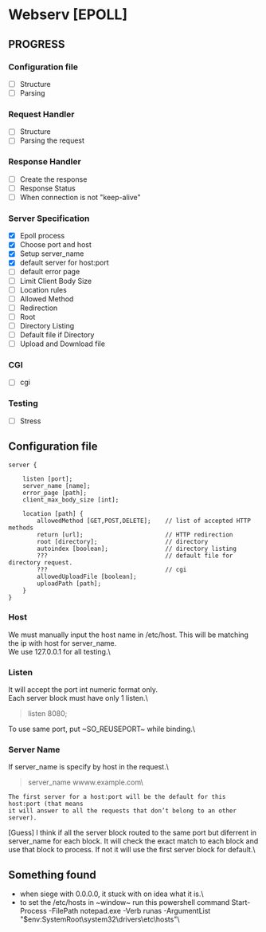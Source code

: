 # Webserv [EPOLL]

## PROGRESS
### Configuration file
- [ ] Structure
- [ ] Parsing

### Request Handler
- [ ] Structure
- [ ] Parsing the request

### Response Handler
- [ ] Create the response
- [ ] Response Status
- [ ] When connection is not "keep-alive"

### Server Specification
- [x] Epoll process
- [x] Choose port and host
- [x] Setup server_name
- [x] default server for host:port
- [ ] default error page
- [ ] Limit Client Body Size
- [ ] Location rules
- [ ] Allowed Method
- [ ] Redirection
- [ ] Root
- [ ] Directory Listing
- [ ] Default file if Directory
- [ ] Upload and Download file

### CGI
- [ ] cgi

### Testing
- [ ] Stress

## Configuration file

```
server {

    listen [port];
    server_name [name];
    error_page [path];
    client_max_body_size [int];

    location [path] {
        allowedMethod [GET,POST,DELETE];    // list of accepted HTTP methods
        return [url];                       // HTTP redirection
        root [directory];                   // directory
        autoindex [boolean];                // directory listing
        ???                                 // default file for directory request.
        ???                                 // cgi
        allowedUploadFile [boolean];
        uploadPath [path];
    }
}
```

### Host
We must manually input the host name in /etc/host. This will be matching the ip with host for server_name.\
We use 127.0.0.1 for all testing.\

### Listen
It will accept the port int numeric format only.\
Each server block must have only 1 listen.\
> listen 8080;

To use same port, put ~SO_REUSEPORT~ while binding.\

### Server Name
If server_name is specify by host in the request.\
> server_name wwww.example.com\

```
The first server for a host:port will be the default for this host:port (that means
it will answer to all the requests that don’t belong to an other server).
```
[Guess] I think if all the server block routed to the same port but diferrent in server_name for each block. It will check the exact match to each block and use that block to process. If not it will use the first server block for default.\

## Something found
- when siege with 0.0.0.0, it stuck with on idea what it is.\
- to set the /etc/hosts in ~window~ run this powershell command 
    Start-Process -FilePath notepad.exe -Verb runas -ArgumentList "$env:SystemRoot\system32\drivers\etc\hosts"\
